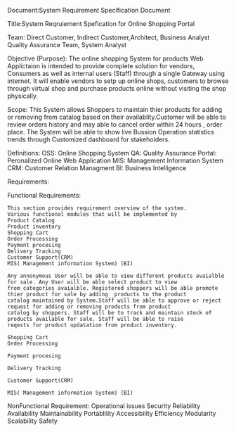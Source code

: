 Document:System Requirement Specification Document

Title:System Reqruiement Spefication for Online Shopping Portal

Team:
	Direct Customer, Indirect Customer,Architect, Business Analyst
	Quality Assurance Team,
	System Analyst


Objective (Purpose):
	The online shopping System for products Web Applictaion is intended to  provide complete solution
	for vendors, Consumers as well as internal users (Staff)  through  a single Gateway using 
	internet. It will enable vendors to setp up online shops, customers to browse through virtual shop
	and purchase products online without visiting the shop physically.

Scope:
	This System allows Shoppers to maintain thier products for adding or removing from catalog based on
	their availablity.Customer will be able to  review orders history and may able to cancel order within
	24 hours , order place.
	The System  will be able to show live Bussion Operation statistics trends through Customized dashboard
	for stakeholders.

Definitions:
	OSS: Online Shopping System
	QA:  Quality Assurance
	Portal: Peronalized Online Web Application
	MIS: Management Information System
	CRM: Customer Relation Managment
	BI:  Business Intelligence


Requirements:

Functional Requirements:

	This section provides requirement overview of the system. 
	Various functional modules that will be implemented by 
	Product Catalog
	Product inventory
	Shopping Cart 
	Order Processing
	Payment procesing
	Delivery Tracking
	Customer Support(CRM)
	MIS( Management information System) (BI)
	
	Any annonymous User will be able to view different products avaialble for sale. Any User will be able select product to view
	from categories avaialble. Registered shoppers will be able promote thier product for sale by adding  products to the product
	catalog maintained by System.Staff will be able to approve or reject request for adding or removing products from product
	catalog by shoppers. Staff will be to track and maintain stock of products available for sale. Staff will be able to raise
	reqests for product updatation from product inventory.
	
	Shopping Cart 
	Order Processing
	
	Payment procesing
	
	Delivery Tracking

	Customer Support(CRM)

	MIS( Management information System) (BI)

	 		
	
NonFunctional Requirement:
		Operational issues
		Security
		Reliability
		Availability
		Maintainability
		Portablility
		Accessibility
		Efficiency
		Modularity
		Scalability
		Safety
							
